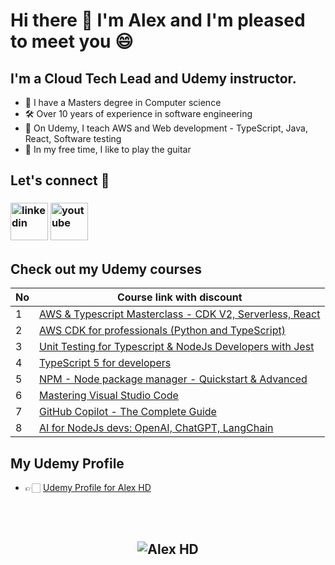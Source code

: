 # Hi there 👋  I'm Alex and I'm pleased to meet you 😄

## **I'm a Cloud Tech Lead and Udemy instructor.**
 - 💾 I have a Masters degree in Computer science
 - 🛠️ Over 10 years of experience in software engineering
 - 👔 On Udemy, I teach AWS and Web development - TypeScript, Java, React, Software testing
 - 🎸 In my free time, I like to play the guitar


## **Let's connect** 👋 &nbsp;

<h3 align="left">
<a href="https://www.linkedin.com/in/horea-d-02598a137/"><img src="https://img.icons8.com/color/96/000000/linkedin.png" alt="linkedin" width="60" height="60"/></a>
<a href="https://www.youtube.com/@concisedeveloper/videos" target="_blank"><img src="https://img.icons8.com/color/344/youtube-play.png" alt="youtube" width="60" height="60"/></a>


## **Check out my Udemy courses**

| No  | Course link with discount | 
| --- | ----------- | 
| 1 | [AWS & Typescript Masterclass - CDK V2, Serverless, React](https://www.udemy.com/course/aws-typescript-cdk-serverless-react/?couponCode=MAR2024) |
| 2 | [AWS CDK for professionals (Python and TypeScript)](https://www.udemy.com/course/aws-cdk-for-professionals/?couponCode=MAR2024) |
| 3 | [Unit Testing for Typescript & NodeJs Developers with Jest](https://www.udemy.com/course/unit-testing-typescript-nodejs/?couponCode=MAR2024) |
| 4 | [TypeScript 5 for developers](https://www.udemy.com/course/typescript-full-stack-programming/?couponCode=MAR2024) |
| 5 | [NPM - Node package manager - Quickstart & Advanced](https://www.udemy.com/course/npm-node-package-manager-course/?couponCode=MAR2024) |
| 6 | [Mastering Visual Studio Code](https://www.udemy.com/course/mastering-visual-studio-code/?couponCode=MAR2024) |
| 7 | [GitHub Copilot - The Complete Guide](https://www.udemy.com/course/github-copilot-the-complete-guide/?couponCode=MAR2024) |
| 8 | [AI for NodeJs devs: OpenAI, ChatGPT, LangChain](https://www.udemy.com/course/mastering-visual-studio-code/?couponCode=MAR2024) |


## **My Udemy Profile**
- 👉🏻 [Udemy Profile for Alex HD](https://www.udemy.com/user/alexhorea/)

<br>
<br>

<h2 align="center"> <img src="https://komarev.com/ghpvc/?username=alexhddev" alt="Alex HD" /> <h2>
